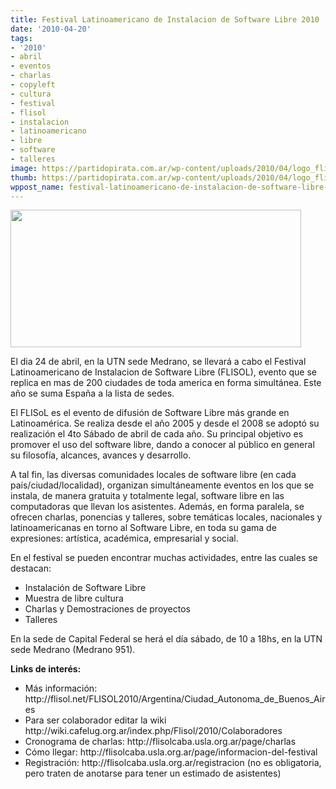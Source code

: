```yaml
---
title: Festival Latinoamericano de Instalacion de Software Libre 2010
date: '2010-04-20'
tags:
- '2010'
- abril
- eventos
- charlas
- copyleft
- cultura
- festival
- flisol
- instalacion
- latinoamericano
- libre
- software
- talleres
image: https://partidopirata.com.ar/wp-content/uploads/2010/04/logo_flisol.png
thumb: https://partidopirata.com.ar/wp-content/uploads/2010/04/logo_flisol.png
wppost_name: festival-latinoamericano-de-instalacion-de-software-libre-2010
---
```


<a href="https://partidopirata.com.ar/wp-content/uploads/2010/04/logo_flisol.png"><img class="aligncenter size-full wp-image-110" title="FLISOL" src="https://partidopirata.com.ar/wp-content/uploads/2010/04/logo_flisol.png" alt="" width="465" height="220" /></a>

El dia 24 de abril, en la UTN sede Medrano, se llevará a cabo el Festival Latinoamericano de Instalacion de Software Libre (FLISOL), evento que se replica en mas de 200 ciudades de toda america en forma simultánea. Este año se suma España a la lista de sedes.

El FLISoL es el evento de difusión de Software Libre más grande en Latinoamérica. Se realiza desde el año 2005 y desde el 2008 se adoptó su realización el 4to Sábado de abril de cada año. Su principal objetivo es promover el uso del software libre, dando a conocer al público en general su filosofía, alcances, avances y desarrollo.

A tal fin, las diversas comunidades locales de software libre (en cada país/ciudad/localidad), organizan simultáneamente eventos en los que se instala, de manera gratuita y totalmente legal, software libre en las computadoras que llevan los asistentes. Además, en forma paralela, se ofrecen charlas, ponencias y talleres, sobre temáticas locales, nacionales y latinoamericanas en torno al Software Libre, en toda su gama de expresiones: artística, académica, empresarial y social.

En el festival se pueden encontrar muchas actividades, entre las cuales se destacan:
<ul>
	<li>Instalación de Software Libre</li>
	<li>Muestra de libre cultura</li>
	<li>Charlas y Demostraciones de proyectos</li>
	<li>Talleres</li>
</ul>
En la sede de Capital Federal se herá el día sábado, de 10 a 18hs, en la UTN sede Medrano (Medrano 951).

<strong>Links de interés:</strong>
<ul>
	<li>Más información: http://flisol.net/FLISOL2010/Argentina/Ciudad_Autonoma_de_Buenos_Aires</li>
	<li>Para ser colaborador editar la wiki http://wiki.cafelug.org.ar/index.php/Flisol/2010/Colaboradores</li>
	<li>Cronograma de charlas: http://flisolcaba.usla.org.ar/page/charlas</li>
	<li>Cómo llegar: http://flisolcaba.usla.org.ar/page/informacion-del-festival</li>
	<li>Registración: http://flisolcaba.usla.org.ar/registracion (no es obligatoria, pero traten de anotarse para tener un estimado de asistentes)</li>
</ul>
